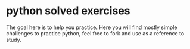 # python solved exercises

The goal here is to help you practice. Here you will find mostly simple challenges to practice python, feel free to fork and use as a reference to study.
